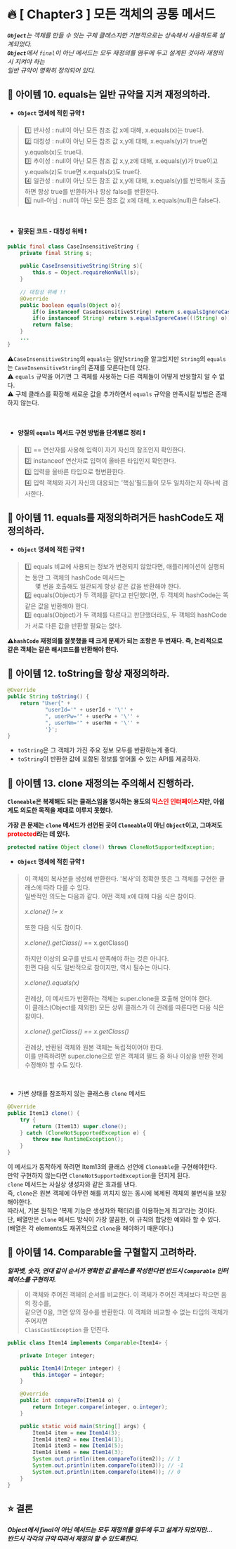 # 🔥 [ Chapter3 ] 모든 객체의 공통 메서드
_<span style='font-weight: bold;'>`Object`</span>는 객체를 만들 수 잇는 구체 클래스지만 기본적으로는 상속해서 사용하도록 설계되었다.<br>_
_<span style='font-weight: bold;'>`Object`</span>에서 `final`이 아닌 메서드는 모두 재정의를 염두에 두고 설계된 것이라 재정의 시 지켜야 하는<br>_
_일반 규약이 명확히 정의되어 있다._

## 🎯  아이템 10. equals는 일반 규약을 지켜 재정의하라.
+ **`Object` 명세에 적힌 규약 ❗**
> 1️⃣ 반사성 : null이 아닌 모든 참조 값 x에 대해, x.equals(x)는 true다.<br>
> 2️⃣ 대칭성 : null이 아닌 모든 참조 값 x,y에 대해, x.equals(y)가 true면 y.equals(x)도 true다.<br>
> 3️⃣ 추이성 : null이 아닌 모든 참조 값 x,y,z에 대해, x.equals(y)가 true이고 y.equals(z)도 true면 x.equals(z)도 true다.<br>
> 4️⃣ 일관성 : null이 아닌 모든 참조 값 x,y에 대해, x.equals(y)를 반복해서 호출하면 항상 true를 반환하거나 항상 false를 반환한다.<br>
> 5️⃣ null-아님 : null이 아닌 모든 참조 값 x에 대해, x.equals(null)은 false다.<br>
 
 <br>

+ **잘못된 코드 - 대칭성 위배 ❗** 
```java
public final class CaseInsensitiveString {
    private final String s;
    
    public CaseInsensitiveString(String s){
        this.s = Object.requireNonNull(s);
    }
    
    // 대칭성 위배 !!
    @Override
    public boolean equals(Object o){
        if(o instanceof CaseInsensitiveString) return s.equalsIgnoreCase(((CaseInsensitiveString) o).s);
        if(o instanceof String) return s.equalsIgnoreCase(((String) o));
        return false;
    }
    ... 
}
```
⚠️`CaseInsensitiveString`의 `equals`는 일반`String`을 알고있지만 `String`의 `equals`는 `CaseInsensitiveString`의 존재를 모른다는데 있다.<br>
⚠️ `equals` 규약을 어기면 그 객체를 사용하는 다른 객체들이 어떻게 반응할지 알 수 없다.<br>
⚠️ 구체 클래스를 확장해 새로운 값을 추가하면서 `equals` 규약을 만족시킬 방법은 존재하지 않는다.<br><br><br>

+ **양질의 `equals` 메서드 구현 방법을 단계별로 정리 ❗**
> 1️⃣ == 연산자를 사용해 입력이 자기 자신의 참조인지 확인한다.<br>
> 2️⃣ instanceof 연산자로 입력이 올바른 타입인지 확인한다.<br>
> 3️⃣ 입력을 올바른 타입으로 형변환한다.<br>
> 4️⃣ 입력 객체와 자기 자신의 대응되는 '핵심'필드들이 모두 일치하는지 하나씩 검사한다.<br>


## 🎯  아이템 11. equals를 재정의하려거든 hashCode도 재정의하라.
+ **`Object` 명세에 적힌 규약 ❗**
> 1️⃣ equals 비교에 사용되는 정보가 변경되지 않았다면, 애플리케이션이 실행되는 동안 그 객체의 hashCode 메서드는 <br>&nbsp; &nbsp; &nbsp; 몇 번을 호출해도 일관되게 항상 같은 값을 반환해야 한다.<br>
> 2️⃣ equals(Object)가 두 객체를 같다고 판단했다면, 두 객체의 hashCode는 똑같은 값을 반환해야 한다.<br>
> 3️⃣ equals(Object)가 두 객체를 다르다고 판단했더라도, 두 객체의 hashCode가 서로 다른 값을 반환할 필요는 없다.<br>

**⚠️`hashCode` 재정의를 잘못했을 때 크게 문제가 되는 조항은 두 번재다. 즉, 논리적으로 같은 객체는 같은 해시코드를 반환해야 한다.**


## 🎯  아이템 12. toString을 항상 재정의하라.
```java
@Override
public String toString() {
    return "User{" +
            "userId='" + userId + '\'' +
            ", userPw='" + userPw + '\'' +
            ", userNm='" + userNm + '\'' +
            '}';
}
```
+ `toString`은 그 객체가 가진 주요 정보 모두를 반환하는게 좋다.
+ `toString`이 반환한 값에 포함된 정보를 얻어올 수 있는 API를 제공하자.

## 🎯  아이템 13. clone 재정의는 주의해서 진행하라.
**`Cloneable`은 복제해도 되는 클래스임을 명시하는 용도의 <span style='color: red;'>믹스인 인터페이스</span>지만, 아쉽게도 의도한 목적을 제대로 이루지 못했다.**

**가장 큰 문제는 `clone` 메서드가 선언된 곳이 `Cloneable`이 아닌 `Object`이고, 그마저도 <span style='color: red;'>protected</span>라는 데 있다.**
```java
protected native Object clone() throws CloneNotSupportedException;
```
+ **`Object` 명세에 적힌 규약 ❗**
> 이 객체의 복사본을 생성해 반환한다. '복사'의 정확한 뜻은 그 객체를 구현한 클래스에 따라 다를 수 있다.<br>
> 일반적인 의도는 다음과 같다. 어떤 객체 x에 대해 다음 식은 참이다.<br><br>
> _x.clone() != x_<br><br>
> 또한 다음 식도 참이다.<br><br>
> _x.clone().getClass()_ == x.getClass()<br><br>
> 하지만 이상의 요구를 반드시 만족해야 하는 것은 아니다.<br>
> 한편 다음 식도 일반적으로 참이지만, 역시 필수는 아니다.<br><br>
> _x.clone().equals(x)_<br><br>
> 관례상, 이 메서드가 반환하는 객체는 super.clone을 호출해 얻어야 한다.<br>
> 이 클래스(Object를 제외한) 모든 상위 클래스가 이 관례를 따른다면 다음 식은 참이다.<br><br>
> _x.clone().getClass() == x.getClass()_<br><br>
> 관례상, 반환된 객체와 원본 객체는 독립적이어야 한다.<br>
> 이를 만족하려면 super.clone으로 얻은 객체의 필드 중 하나 이상을 반환 전에 수정해야 할 수도 있다.<br>


<br>

* 가변 상태를 참조하지 않는 클래스용 `clone` 메서드
```java
@Override
public Item13 clone() {
    try {
        return (Item13) super.clone();
    } catch (CloneNotSupportedException e) {
        throw new RuntimeException();
    }
}
```
이 메서드가 동작하게 하려면 Item13의 클래스 선언에 `Cloneable`을 구현해야한다.<br>
만약 구현하지 않는다면 `CloneNotSupportedException`을 던지게 된다.<br>
`clone` 메서드는 사실상 생성자와 같은 효과를 낸다.<br>
즉, `clone`은 원본 객체에 아무런 해를 끼치지 않는 동시에 복제된 객체의 불변식을 보장해야한다.<br>
따라서, 기본 원칙은 '복제 기능은 생성자와 팩터리를 이용하는게 최고'라는 것이다.<br>
단, 배열만은 `clone` 메서드 방식이 가장 깔끔한, 이 규칙의 합당한 예외라 할 수 있다.<br>
(배열은 각 elements도 재귀적으로 `clone`을 해야하기 때문이다.)


## 🎯  아이템 14. Comparable을 구혈할지 고려하라.
_**알파벳, 숫자, 연대 같이 순서가 명확한 값 클래스를 작성한다면 반드시 `Comparable` 인터페이스를 구현하자.**_
> 이 객체와 주어진 객체의 순서를 비교한다. 이 객체가 주어진 객체보다 작으면 음의 정수를,<br> 
> 같으면 0을, 크면 양의 정수를 반환한다. 이 객체와 비교할 수 없는 타입의 객체가 주어지면<br> 
> `ClassCastException` 을 던진다.

```java
public class Item14 implements Comparable<Item14> {

    private Integer integer;

    public Item14(Integer integer) {
        this.integer = integer;
    }

    @Override
    public int compareTo(Item14 o) {
        return Integer.compare(integer, o.integer);
    }

    public static void main(String[] args) {
        Item14 item = new Item14(3);
        Item14 item2 = new Item14(1);
        Item14 item3 = new Item14(5);
        Item14 item4 = new Item14(3);
        System.out.println(item.compareTo(item2)); // 1
        System.out.println(item.compareTo(item3)); // -1
        System.out.println(item.compareTo(item4)); // 0
    }
}
```
## ⭐ 결론
**_Object에서 final이 아닌 메서드는 모두 재정의를 염두에 두고 설계가 되었지만...<br>
반드시 각각의 규약 따라서 재정의 할 수 있도록한다._**